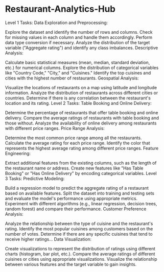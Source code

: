 # Restaurant-Analytics-Hub

Level 1 Tasks:
Data Exploration and Preprocessing:

Explore the dataset and identify the number of rows and columns.
Check for missing values in each column and handle them accordingly.
Perform data type conversion if necessary.
Analyze the distribution of the target variable ("Aggregate rating") and identify any class imbalances.
Descriptive Analysis:

Calculate basic statistical measures (mean, median, standard deviation, etc.) for numerical columns.
Explore the distribution of categorical variables like "Country Code," "City," and "Cuisines."
Identify the top cuisines and cities with the highest number of restaurants.
Geospatial Analysis:

Visualize the locations of restaurants on a map using latitude and longitude information.
Analyze the distribution of restaurants across different cities or countries.
Determine if there is any correlation between the restaurant's location and its rating.
Level 2 Tasks:
Table Booking and Online Delivery:

Determine the percentage of restaurants that offer table booking and online delivery.
Compare the average ratings of restaurants with table booking and those without.
Analyze the availability of online delivery among restaurants with different price ranges.
Price Range Analysis:

Determine the most common price range among all the restaurants.
Calculate the average rating for each price range.
Identify the color that represents the highest average rating among different price ranges.
Feature Engineering:

Extract additional features from the existing columns, such as the length of the restaurant name or address.
Create new features like "Has Table Booking" or "Has Online Delivery" by encoding categorical variables.
Level 3 Tasks:
Predictive Modeling:

Build a regression model to predict the aggregate rating of a restaurant based on available features.
Split the dataset into training and testing sets and evaluate the model's performance using appropriate metrics.
Experiment with different algorithms (e.g., linear regression, decision trees, random forest) and compare their performance.
Customer Preference Analysis:

Analyze the relationship between the type of cuisine and the restaurant's rating.
Identify the most popular cuisines among customers based on the number of votes.
Determine if there are any specific cuisines that tend to receive higher ratings...
Data Visualization:

Create visualizations to represent the distribution of ratings using different charts (histogram, bar plot, etc.).
Compare the average ratings of different cuisines or cities using appropriate visualizations.
Visualize the relationship between various features and the target variable to gain insights.
